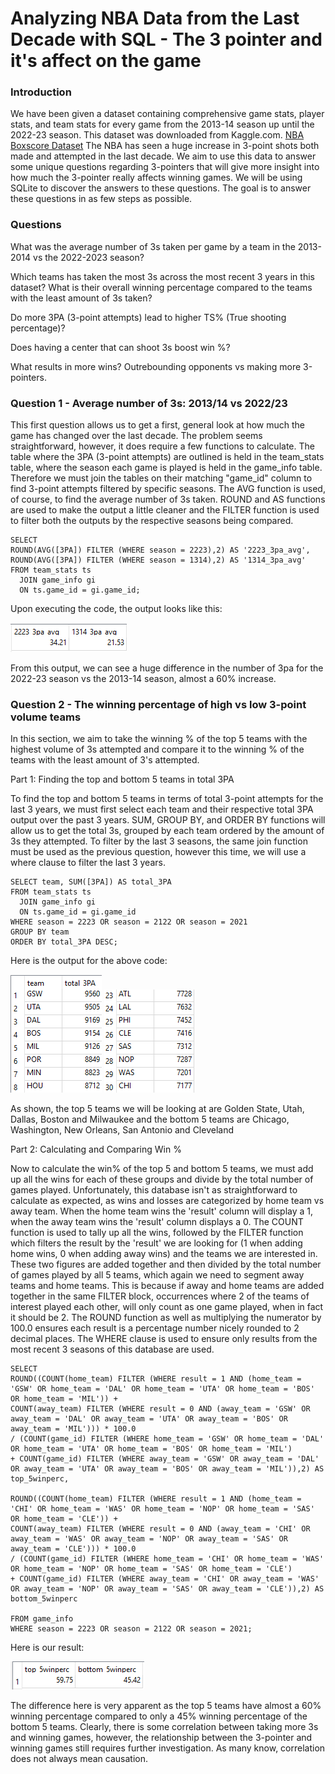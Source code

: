 # Analyzing NBA Data from the Last Decade with SQL - The 3 pointer and it's affect on the game
### Introduction
We have been given a dataset containing comprehensive game stats, player stats, and team stats for every game from the 2013-14 season up until the 2022-23 season. This dataset was downloaded from Kaggle.com. [NBA Boxscore Dataset](https://www.kaggle.com/datasets/lukedip/nba-boxscore-dataset) The NBA has seen a huge increase in 3-point shots both made and attempted in the last decade. We aim to use this data to answer some unique questions regarding 3-pointers that will give more insight into how much the 3-pointer really affects winning games. We will be using SQLite to discover the answers to these questions. The goal is to answer these questions in as few steps as possible.

### Questions

What was the average number of 3s taken per game by a team in the 2013-2014 vs the 2022-2023 season?

Which teams has taken the most 3s across the most recent 3 years in this dataset? What is their overall winning percentage compared to the teams with the least amount of 3s taken?

Do more 3PA (3-point attempts) lead to higher TS% (True shooting percentage)? 

Does having a center that can shoot 3s boost win %?

What results in more wins? Outrebounding opponents vs making more 3-pointers.


### Question 1 - Average number of 3s: 2013/14 vs 2022/23

This first question allows us to get a first, general look at how much the game has changed over the last decade. The problem seems straightforward, however, it does require a few functions to calculate. The table where the 3PA (3-point attempts) are outlined is held in the team_stats table, where the season each game is played is held in the game_info table. Therefore we must join the tables on their matching "game_id" column to find 3-point attempts filtered by specific seasons. The AVG function is used, of course, to find the average number of 3s taken. ROUND and AS functions are used to make the output a little cleaner and the FILTER function is used to filter both the outputs by the respective seasons being compared.

```
SELECT 
ROUND(AVG([3PA]) FILTER (WHERE season = 2223),2) AS '2223_3pa_avg',
ROUND(AVG([3PA]) FILTER (WHERE season = 1314),2) AS '1314_3pa_avg'
FROM team_stats ts
  JOIN game_info gi
  ON ts.game_id = gi.game_id;
```
Upon executing the code, the output looks like this:

![image_alt](https://github.com/brianhornick/NBA-Stats-Analysis-SQL/blob/main/Images/Screenshot%202025-02-17%20133036.png?raw=true)

From this output, we can see a huge difference in the number of 3pa for the 2022-23 season vs the 2013-14 season, almost a 60% increase. 

### Question 2 - The winning percentage of high vs low 3-point volume teams

In this section, we aim to take the winning % of the top 5 teams with the highest volume of 3s attempted and compare it to the winning % of the teams with the least amount of 3's attempted.

Part 1: Finding the top and bottom 5 teams in total 3PA

To find the top and bottom 5 teams in terms of total 3-point attempts for the last 3 years, we must first select each team and their respective total 3PA output over the past 3 years. SUM, GROUP BY, and ORDER BY functions will allow us to get the total 3s, grouped by each team ordered by the amount of 3s they attempted. To filter by the last 3 seasons, the same join function must be used as the previous question, however this time, we will use a where clause to filter the last 3 years.

```
SELECT team, SUM([3PA]) AS total_3PA
FROM team_stats ts
  JOIN game_info gi
  ON ts.game_id = gi.game_id
WHERE season = 2223 OR season = 2122 OR season = 2021
GROUP BY team
ORDER BY total_3PA DESC;
```
Here is the output for the above code:

![image_alt](https://github.com/brianhornick/NBA-Stats-Analysis-SQL/blob/main/Images/Screenshot%202025-02-18%20143407.png?raw=true) ![image_alt](https://github.com/brianhornick/NBA-Stats-Analysis-SQL/blob/main/Images/Screenshot%202025-02-18%20152021.png?raw=true)

As shown, the top 5 teams we will be looking at are Golden State, Utah, Dallas, Boston and Milwaukee and the bottom 5 teams are Chicago, Washington, New Orleans, San Antonio and Cleveland

Part 2: Calculating and Comparing Win %

Now to calculate the win% of the top 5 and bottom 5 teams, we must add up all the wins for each of these groups and divide by the total number of games played. Unfortunately, this database isn't as straightforward to calculate as expected, as wins and losses are categorized by home team vs away team. When the home team wins the 'result' column will display a 1, when the away team wins the 'result' column displays a 0. The COUNT function is used to tally up all the wins, followed by the FILTER function which filters the result by the 'result' we are looking for (1 when adding home wins, 0 when adding away wins) and the teams we are interested in. These two figures are added together and then divided by the total number of games played by all 5 teams, which again we need to segment away teams and home teams. This is because if away and home teams are added together in the same FILTER block, occurrences where 2 of the teams of interest played each other, will only count as one game played, when in fact it should be 2. The ROUND function as well as multiplying the numerator by 100.0 ensures each result is a percentage number nicely rounded to 2 decimal places. The WHERE clause is used to ensure only results from the most recent 3 seasons of this database are used.

```
SELECT 
ROUND((COUNT(home_team) FILTER (WHERE result = 1 AND (home_team = 'GSW' OR home_team = 'DAL' OR home_team = 'UTA' OR home_team = 'BOS' OR home_team = 'MIL')) +
COUNT(away_team) FILTER (WHERE result = 0 AND (away_team = 'GSW' OR away_team = 'DAL' OR away_team = 'UTA' OR away_team = 'BOS' OR away_team = 'MIL'))) * 100.0
/ (COUNT(game_id) FILTER (WHERE home_team = 'GSW' OR home_team = 'DAL' OR home_team = 'UTA' OR home_team = 'BOS' OR home_team = 'MIL') 
+ COUNT(game_id) FILTER (WHERE away_team = 'GSW' OR away_team = 'DAL' OR away_team = 'UTA' OR away_team = 'BOS' OR away_team = 'MIL')),2) AS top_5winperc,

ROUND((COUNT(home_team) FILTER (WHERE result = 1 AND (home_team = 'CHI' OR home_team = 'WAS' OR home_team = 'NOP' OR home_team = 'SAS' OR home_team = 'CLE')) +
COUNT(away_team) FILTER (WHERE result = 0 AND (away_team = 'CHI' OR away_team = 'WAS' OR away_team = 'NOP' OR away_team = 'SAS' OR away_team = 'CLE'))) * 100.0
/ (COUNT(game_id) FILTER (WHERE home_team = 'CHI' OR home_team = 'WAS' OR home_team = 'NOP' OR home_team = 'SAS' OR home_team = 'CLE') 
+ COUNT(game_id) FILTER (WHERE away_team = 'CHI' OR away_team = 'WAS' OR away_team = 'NOP' OR away_team = 'SAS' OR away_team = 'CLE')),2) AS bottom_5winperc

FROM game_info
WHERE season = 2223 OR season = 2122 OR season = 2021;
```
Here is our result:

![image_alt](https://github.com/brianhornick/NBA-Stats-Analysis-SQL/blob/main/Images/Screenshot%202025-02-18%20163344.png?raw=true)

The difference here is very apparent as the top 5 teams have almost a 60% winning percentage compared to only a 45% winning percentage of the bottom 5 teams. 
Clearly, there is some correlation between taking more 3s and winning games, however, the relationship between the 3-pointer and winning games still requires further investigation. 
As many know, correlation does not always mean causation.


